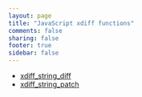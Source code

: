 ```yaml
---
layout: page
title: "JavaScript xdiff functions"
comments: false
sharing: false
footer: true
sidebar: false
---
```

<!-- Generated by Rakefile:build -->

 - [xdiff_string_diff](/functions/xdiff_string_diff)
 - [xdiff_string_patch](/functions/xdiff_string_patch)
